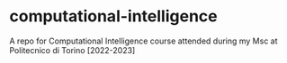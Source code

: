 # computational-intelligence
A repo for Computational Intelligence course attended during my Msc at Politecnico di Torino [2022-2023]

